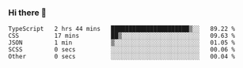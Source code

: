 ### Hi there 👋

<!--START_SECTION:waka-->

```text
TypeScript   2 hrs 44 mins   ██████████████████████▒░░   89.22 %
CSS          17 mins         ██▒░░░░░░░░░░░░░░░░░░░░░░   09.63 %
JSON         1 min           ▒░░░░░░░░░░░░░░░░░░░░░░░░   01.05 %
SCSS         0 secs          ░░░░░░░░░░░░░░░░░░░░░░░░░   00.06 %
Other        0 secs          ░░░░░░░░░░░░░░░░░░░░░░░░░   00.04 %
```

<!--END_SECTION:waka-->
